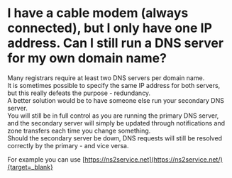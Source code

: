 ﻿---
category: 15
frontpage: false
comments: true
created-utc: 2019-01-01
modified-utc: 2019-01-01
---
# I have a cable modem (always connected), but I only have one IP address. Can I still run a DNS server for my own domain name?

Many registrars require at least two DNS servers per domain name.  
It is sometimes possible to specify the same IP address for both servers, but this really defeats the purpose - redundancy.  
A better solution would be to have someone else run your secondary DNS server.  
You will still be in full control as you are running the primary DNS server, and the secondary server will simply be updated through notifications and zone transfers each time you change something.  
Should the secondary server be down, DNS requests will still be resolved correctly by the primary - and vice versa.

For example you can use [https://ns2service.net](https://ns2service.net/){target=_blank}

